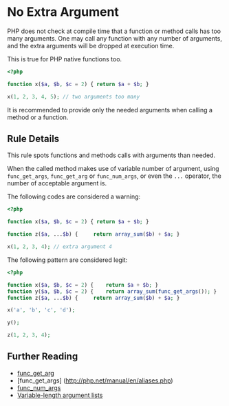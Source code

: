 <!-- Good Practices -->
# No Extra Argument

PHP does not check at compile time that a function or method calls has too many arguments. One may call any function with any number of arguments, and the extra arguments will be dropped at execution time.  

This is true for PHP native functions too.

```php
<?php

function x($a, $b, $c = 2) { return $a + $b; }

x(1, 2, 3, 4, 5); // two arguments too many

```

It is recommended to provide only the needed arguments when calling a method or a function.

## Rule Details

This rule spots functions and methods calls with arguments than needed. 

When the called method makes use of variable number of argument, using `func_get_args`, `func_get_arg` or `func_num_args`, or even the `...` operator, the number of acceptable argument is. 

The following codes are considered a warning:

```php
<?php

function x($a, $b, $c = 2) { return $a + $b; }

function z($a, ...$b) { 	return array_sum($b) + $a; }

x(1, 2, 3, 4); // extra argument 4

```

The following pattern are considered legit:

```php
<?php

function x($a, $b, $c = 2) { 	return $a + $b; }
function y($a, $b, $c = 2) { 	return array_sum(func_get_args()); }
function z($a, ...$b) { 	return array_sum($b) + $a; }

x('a', 'b', 'c', 'd'); 

y();

z(1, 2, 3, 4); 

```



## Further Reading 
* [func_get_arg](http://php.net/manual/en/function.func-get-arg.php)
* [func_get_args] (http://php.net/manual/en/aliases.php)
* [func_num_args](http://php.net/manual/en/function.func-num-args.php)
* [Variable-length argument lists](http://php.net/manual/en/functions.arguments.php#functions.variable-arg-list)
